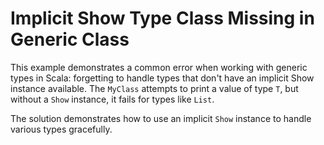# Implicit Show Type Class Missing in Generic Class
This example demonstrates a common error when working with generic types in Scala: forgetting to handle types that don't have an implicit Show instance available.  The `MyClass` attempts to print a value of type `T`, but without a `Show` instance, it fails for types like `List`.

The solution demonstrates how to use an implicit `Show` instance to handle various types gracefully. 